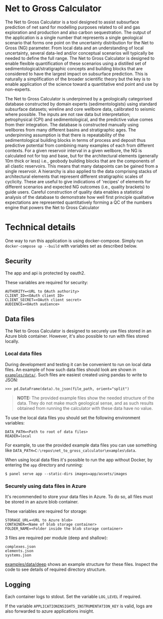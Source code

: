 # Net to Gross Calculator

The Net to Gross Calculator is a tool designed to assist subsurface prediction of net sand for modelling purposes related to oil and gas exploration and production and also carbon sequestration. The output of the application is a single number that represents a single geological scenario that forms one point on the uncertainty distribution for the Net to Gross (NG) parameter. From local data and an understanding of local uncertainty, several data-led and/or conceptual scenarios will typically be needed to define the full range. The Net to Gross Calculator is designed to enable flexible quantification of these scenarios using a distilled set of sedimentological/stratigraphic concepts and building blocks that are considered to have the largest impact on subsurface prediction. This is naturally a simplification of the broader scientific theory but the key is to enable application of the science toward a quantitative end point and use by non-experts.

The Net to Gross Calculator is underpinned by a geologically categorised database constructed by domain experts (sedimentologists) using standard subsurface datasets; wireline and core wellbore data, calibrated to seismic where possible. The inputs are not raw data but interpretation; petrophysical (CPI) and sedimentological, and the predictive value comes from their integration. The database is constructed manually using wellbores from many different basins and stratigraphic ages. The underpinning assumption is that there is repeatability of the sedimentological building blocks in terms of process and deposit thus predictive potential from combining many examples of each from different contexts. For a given reservoir interval in a given wellbore, the NG is calculated not for top and base, but for the architectural elements (generally 10m thick or less) i.e., geobody building blocks that are the components of all clastic reservoirs. This means that many datapoints can be gained from a single reservoir. A hierarchy is also applied to the data comprising stacks of architectural elements that represent different stratigraphic scales of cyclicity. These are useful to give indications of 'recipes' of elements for different scenarios and expected NG outcomes (i.e., quality brackets) to guide users. Careful construction of quality data enables a statistical analysis of the database to demonstrate how well first principle qualitative expectations are represented quantitatively forming a QC of the numbers engine that powers the Net to Gross Calculator

# Technical details

One way to run this application is using docker-compose. Simply run `docker-compose up --build` with variables set as described below.

## Security

The app and api is protected by oauth2.

These variables are required for security:
```
AUTHORITY=<URL to OAuth authority>
CLIENT_ID=<OAuth client ID>
CLIENT_SECRET=<OAuth client secret>
AUDIENCE=<OAuth audience>
```

## Data files

The Net to Gross Calculator is designed to securely use files stored in an Azure blob container. However, it's also possible to run with files stored locally.

### Local data files

During development and testing it can be convenient to run on local data files. An example of how such data files should look are shown in [`examples/data/`](examples/data/). Such files are easiest created using pandas to write to JSON:

```
>>> pd.DataFrame(data).to_json(file_path, orient="split")
```

> **NOTE:** The provided example files show the needed structure of the data. They do not make much geological sense, and as such results obtained from running the calculator with these data have no value.

To use the local data files you should set the following environment variables:

```
DATA_PATH=<Path to root of data files>
READER=local
```

For example, to use the provided example data files you can use something like `DATA_PATH=C:\repos\net_to_gross_calculator\examples\data`.

When using local data files it's possible to run the app without Docker, by entering the `app` directory and running:

```
$ panel serve app --static-dirs images=app/assets/images
```

### Securely using data files in Azure

It's recommended to store your data files in Azure. To do so, all files must be stored in an azure blob container.

These variables are required for storage:
```
STORAGE_URL=<URL to Azure blob>
CONTAINER=<Name of blob storage container>
FOLDER_NAME=<Folder inside the blob storage container>
```

3 files are required per module (deep and shallow):
```
complexes.json
elements.json
systems.json
```

[examples/data/deep](examples/data/deep) shows an example structure for these files. Inspect the code to see details of required directory structure.

## Logging

Each container logs to stdout. Set the variable `LOG_LEVEL` if required.

If the variable `APPLICATIONINSIGHTS_INSTRUMENTATION_KEY` is valid, logs are also forwarded to azure applications insight.

